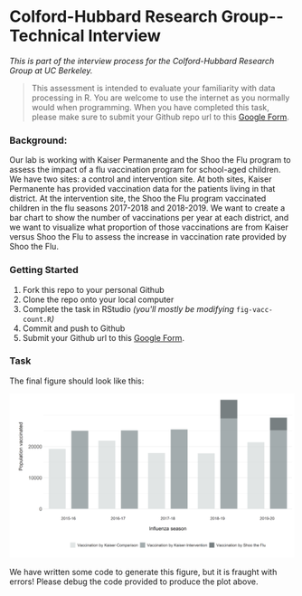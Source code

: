# Colford-Hubbard Research Group--Technical Interview

*This is part of the interview process for the Colford-Hubbard Research Group at UC Berkeley.*

>This assessment is intended to evaluate your familiarity with data processing in R. You are welcome to use the internet as you normally would when programming. When you have completed this task, please make sure to submit your Github repo url to this [Google Form](https://www.google.com).

### Background:

Our lab is working with Kaiser Permanente and the Shoo the Flu program to assess the impact of a flu vaccination program for school-aged children. We have two sites: a control and intervention site. At both sites, Kaiser Permanente has provided vaccination data for the patients living in that district. At the intervention site, the Shoo the Flu program vaccinated children in the flu seasons 2017-2018 and 2018-2019. We want to create a bar chart to show the number of vaccinations per year at each district, and we want to visualize what proportion of those vaccinations are from Kaiser versus Shoo the Flu to assess the increase in vaccination rate provided by Shoo the Flu.

### Getting Started

1. Fork this repo to your personal Github
2. Clone the repo onto your local computer
3. Complete the task in RStudio *(you'll mostly be modifying* `fig-vacc-count.R`*)*
4. Commit and push to Github
5. Submit your Github url to this [Google Form](https://www.google.com).

### Task

The final figure should look like this: 

![expected_result](https://github.com/nnpok/chrg-ds-interview/blob/master/expected_result.png)

We have written some code to generate this figure, but it is fraught with errors! Please debug the code provided to produce the plot above.
